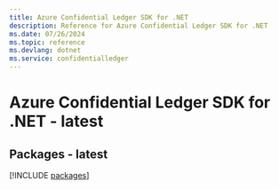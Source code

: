 ```yaml
---
title: Azure Confidential Ledger SDK for .NET
description: Reference for Azure Confidential Ledger SDK for .NET
ms.date: 07/26/2024
ms.topic: reference
ms.devlang: dotnet
ms.service: confidentialledger
---
```

# Azure Confidential Ledger SDK for .NET - latest
## Packages - latest
[!INCLUDE [packages](confidential-ledger-index.md)]